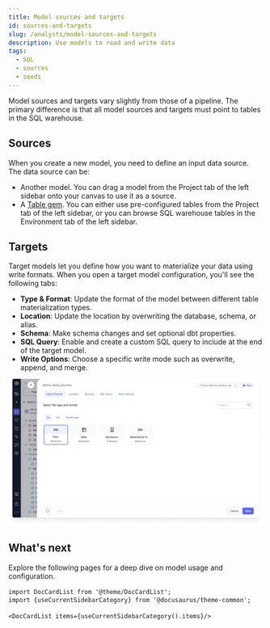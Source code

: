 ```yaml
---
title: Model sources and targets
id: sources-and-targets
slug: /analysts/model-sources-and-targets
description: Use models to read and write data
tags:
  - SQL
  - sources
  - seeds
---
```


Model sources and targets vary slightly from those of a pipeline. The primary difference is that all model sources and targets must point to tables in the SQL warehouse.

## Sources

When you create a new model, you need to define an input data source. The data source can be:

- Another model. You can drag a model from the Project tab of the left sidebar onto your canvas to use it as a source.
- A [Table gem](/analysts/table). You can either use pre-configured tables from the Project tab of the left sidebar, or you can browse SQL warehouse tables in the Environment tab of the left sidebar.

## Targets

Target models let you define how you want to materialize your data using write formats. When you open a target model configuration, you'll see the following tabs:

- **Type & Format**: Update the format of the model between different table materialization types.
- **Location**: Update the location by overwriting the database, schema, or alias.
- **Schema**: Make schema changes and set optional dbt properties.
- **SQL Query**: Enable and create a custom SQL query to include at the end of the target model.
- **Write Options**: Choose a specific write mode such as overwrite, append, and merge.

![Target Model tabs](img/type-and-format.png)

## What's next

Explore the following pages for a deep dive on model usage and configuration.

```mdx-code-block
import DocCardList from '@theme/DocCardList';
import {useCurrentSidebarCategory} from '@docusaurus/theme-common';

<DocCardList items={useCurrentSidebarCategory().items}/>
```
